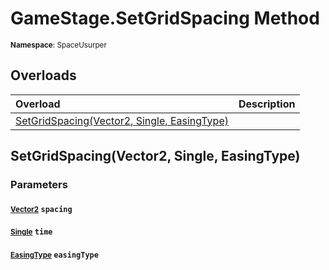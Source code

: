 # GameStage.SetGridSpacing Method

<small>**Namespace**: SpaceUsurper</small>

## Overloads

<div markdown="1" class="member-table">

| Overload | Description |
| :------- | ----------- |
| [SetGridSpacing(Vector2, Single, EasingType)](#Vector2_Single_EasingType_) |  | 

</div>

## SetGridSpacing(Vector2, Single, EasingType)
### Parameters
#### <small>[Vector2](https://docs.unity3d.com/ScriptReference/Vector2.html)</small> `spacing`

#### <small>[Single](https://docs.microsoft.com/en-us/dotnet/api/system.single?view=netframework-4.5)</small> `time`

#### <small>[EasingType](../EasingType.md)</small> `easingType`

